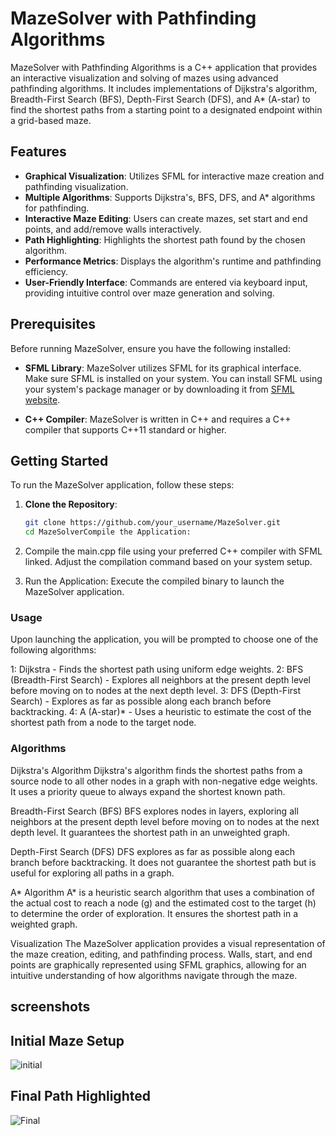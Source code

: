 # MazeSolver with Pathfinding Algorithms

MazeSolver with Pathfinding Algorithms is a C++ application that provides an interactive visualization and solving of mazes using advanced pathfinding algorithms. It includes implementations of Dijkstra's algorithm, Breadth-First Search (BFS), Depth-First Search (DFS), and A* (A-star) to find the shortest paths from a starting point to a designated endpoint within a grid-based maze.

## Features

- **Graphical Visualization**: Utilizes SFML for interactive maze creation and pathfinding visualization.
- **Multiple Algorithms**: Supports Dijkstra's, BFS, DFS, and A* algorithms for pathfinding.
- **Interactive Maze Editing**: Users can create mazes, set start and end points, and add/remove walls interactively.
- **Path Highlighting**: Highlights the shortest path found by the chosen algorithm.
- **Performance Metrics**: Displays the algorithm's runtime and pathfinding efficiency.
- **User-Friendly Interface**: Commands are entered via keyboard input, providing intuitive control over maze generation and solving.

## Prerequisites

Before running MazeSolver, ensure you have the following installed:

- **SFML Library**: MazeSolver utilizes SFML for its graphical interface. Make sure SFML is installed on your system. You can install SFML using your system's package manager or by downloading it from [SFML website](https://www.sfml-dev.org/).

- **C++ Compiler**: MazeSolver is written in C++ and requires a C++ compiler that supports C++11 standard or higher.

## Getting Started

To run the MazeSolver application, follow these steps:

1. **Clone the Repository**:
   ```bash
   git clone https://github.com/your_username/MazeSolver.git
   cd MazeSolverCompile the Application:
2. Compile the main.cpp file using your preferred C++ compiler with SFML linked. Adjust the compilation command based on your system setup.

3. Run the Application:
Execute the compiled binary to launch the MazeSolver application.
### Usage
Upon launching the application, you will be prompted to choose one of the following algorithms:

1: Dijkstra - Finds the shortest path using uniform edge weights.
2: BFS (Breadth-First Search) - Explores all neighbors at the present depth level before moving on to nodes at the next depth level.
3: DFS (Depth-First Search) - Explores as far as possible along each branch before backtracking.
4: A (A-star)* - Uses a heuristic to estimate the cost of the shortest path from a node to the target node.
### Algorithms
Dijkstra's Algorithm
Dijkstra's algorithm finds the shortest paths from a source node to all other nodes in a graph with non-negative edge weights. It uses a priority queue to always expand the shortest known path.

Breadth-First Search (BFS)
BFS explores nodes in layers, exploring all neighbors at the present depth level before moving on to nodes at the next depth level. It guarantees the shortest path in an unweighted graph.

Depth-First Search (DFS)
DFS explores as far as possible along each branch before backtracking. It does not guarantee the shortest path but is useful for exploring all paths in a graph.

A* Algorithm
A* is a heuristic search algorithm that uses a combination of the actual cost to reach a node (g) and the estimated cost to the target (h) to determine the order of exploration. It ensures the shortest path in a weighted graph.

Visualization
The MazeSolver application provides a visual representation of the maze creation, editing, and pathfinding process. Walls, start, and end points are graphically represented using SFML graphics, allowing for an intuitive understanding of how algorithms navigate through the maze.

## screenshots
## Initial Maze Setup
![initial](https://github.com/user-attachments/assets/abe5a8ba-0f08-43f3-934b-6d7100b8b7b4)

## Final Path Highlighted
![Final](https://github.com/user-attachments/assets/911dfaac-ce6e-4674-bffa-19c8a5e732e1)

